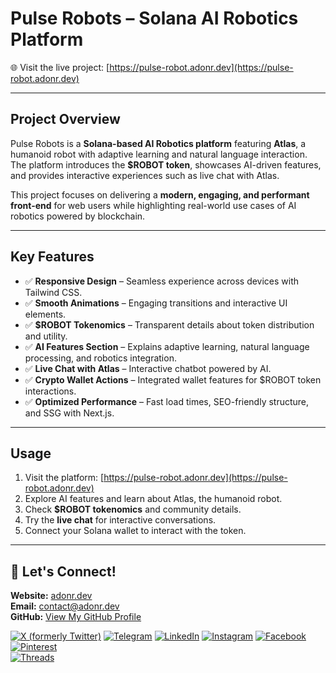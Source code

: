 # Pulse Robots – Solana AI Robotics Platform

🌐 Visit the live project: [https://pulse-robot.adonr.dev](https://pulse-robot.adonr.dev)

---

## Project Overview

Pulse Robots is a **Solana-based AI Robotics platform** featuring **Atlas**, a humanoid robot with adaptive learning and natural language interaction.  
The platform introduces the **$ROBOT token**, showcases AI-driven features, and provides interactive experiences such as live chat with Atlas.  

This project focuses on delivering a **modern, engaging, and performant front-end** for web users while highlighting real-world use cases of AI robotics powered by blockchain.

---

## Key Features

- ✅ **Responsive Design** – Seamless experience across devices with Tailwind CSS.  
- ✅ **Smooth Animations** – Engaging transitions and interactive UI elements.  
- ✅ **$ROBOT Tokenomics** – Transparent details about token distribution and utility.  
- ✅ **AI Features Section** – Explains adaptive learning, natural language processing, and robotics integration.  
- ✅ **Live Chat with Atlas** – Interactive chatbot powered by AI.  
- ✅ **Crypto Wallet Actions** – Integrated wallet features for $ROBOT token interactions.  
- ✅ **Optimized Performance** – Fast load times, SEO-friendly structure, and SSG with Next.js.  


---

## Usage

1. Visit the platform:  [https://pulse-robot.adonr.dev](https://pulse-robot.adonr.dev)
2. Explore AI features and learn about Atlas, the humanoid robot.  
3. Check **$ROBOT tokenomics** and community details.  
4. Try the **live chat** for interactive conversations.  
5. Connect your Solana wallet to interact with the token.  

---

## 🤝 Let's Connect!

**Website:** [adonr.dev](https://adonr.dev)  
**Email:** [contact@adonr.dev](mailto:contact@adonr.dev)  
**GitHub:** [View My GitHub Profile](https://github.com/AdonBhuiyah)

[![X (formerly Twitter)](https://img.shields.io/badge/-X-black?style=flat-square&logo=x&logoColor=white)](https://x.com/AdonBhuiyah)
[![Telegram](https://img.shields.io/badge/-Telegram-26A5E4?style=flat-square&logo=telegram&logoColor=white)](https://t.me/AdonBhuiyah)
[![LinkedIn](https://img.shields.io/badge/-LinkedIn-0077B5?style=flat-square&logo=linkedin&logoColor=white)](https://linkedin.com/in/AdonBhuiyah)
[![Instagram](https://img.shields.io/badge/-Instagram-E4405F?style=flat-square&logo=instagram&logoColor=white)](https://instagram.com/AdonBhuiyah)
[![Facebook](https://img.shields.io/badge/-Facebook-E4405F?style=flat-square&logo=facebook&logoColor=white)](https://facebook.com/AdonBhuiyah1)
[![Pinterest](https://img.shields.io/badge/-Pinterest-BD081C?style=flat-square&logo=pinterest&logoColor=white)](https://pinterest.com/AdonBhuiyah)    
[![Threads](https://img.shields.io/badge/-Threads-000000?style=flat-square&logo=threads&logoColor=white)](https://threads.net/AdonBhuiyah)
